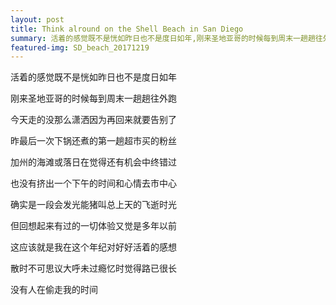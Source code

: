 ```yaml
---
layout: post
title: Think alround on the Shell Beach in San Diego
summary: 活着的感觉既不是恍如昨日也不是度日如年,刚来圣地亚哥的时候每到周末一趟趟往外跑,今天走的没那么潇洒因为再回来就要告别了
featured-img: SD_beach_20171219
---
```


活着的感觉既不是恍如昨日也不是度日如年

刚来圣地亚哥的时候每到周末一趟趟往外跑

今天走的没那么潇洒因为再回来就要告别了

昨最后一次下锅还煮的第一趟超市买的粉丝

加州的海滩或落日在觉得还有机会中终错过

也没有挤出一个下午的时间和心情去市中心

确实是一段会发光能猪叫总上天的飞逝时光

但回想起来有过的一切体验又觉是多年以前

这应该就是我在这个年纪对好好活着的感想

散时不可思议大呼未过瘾忆时觉得路已很长

没有人在偷走我的时间